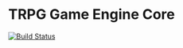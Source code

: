 # TRPG Game Engine Core

[![Build Status](https://travis-ci.org/TRPGEngine/Core.svg?branch=master)](https://travis-ci.org/TRPGEngine/Core)
